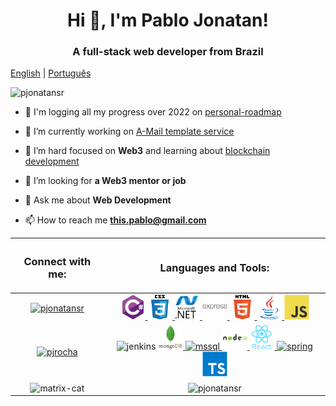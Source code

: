 <h1 align="center">Hi 👋, I'm Pablo Jonatan!</h1>
<h3 align="center">A full-stack web developer from Brazil</h3>

[English](README.md) | [Português](README-pt_br.md)

<p align="left"> <img src="https://komarev.com/ghpvc/?username=pjonatansr&label=Profile%20views&color=0e75b6&style=flat" alt="pjonatansr" /> </p>

- 📄 I'm logging all my progress over 2022 on [personal-roadmap](https://github.com/pjonatansr/personal-roadmap)

- 🔭 I’m currently working on [A-Mail template service](https://github.com/pjonatansr/a-mail-template-service)

- 🌱 I’m hard focused on **Web3** and learning about [blockchain development](https://github.com/pjonatansr/blockchain_course)

- 🤝 I’m looking for **a Web3 mentor or job**

- 💬 Ask me about **Web Development**

- 📫 How to reach me **this.pablo@gmail.com**


|<h3>Connect with me:</h3>|<h3>Languages and Tools:</h3>|
|:-------------------------:|:-------------------------:|
| <a href="https://twitter.com/pjonatansr" target="blank"><img align="center" src="https://raw.githubusercontent.com/rahuldkjain/github-profile-readme-generator/master/src/images/icons/Social/twitter.svg" alt="pjonatansr" height="30" width="40" /></a>|<a href="https://www.w3schools.com/cs/" target="_blank" rel="noreferrer"> <img src="https://raw.githubusercontent.com/devicons/devicon/master/icons/csharp/csharp-original.svg" alt="csharp" width="40" height="40"/> </a> <a href="https://www.w3schools.com/css/" target="_blank" rel="noreferrer"> <img src="https://raw.githubusercontent.com/devicons/devicon/master/icons/css3/css3-original-wordmark.svg" alt="css3" width="40" height="40"/> </a> <a href="https://dotnet.microsoft.com/" target="_blank" rel="noreferrer"> <img src="https://raw.githubusercontent.com/devicons/devicon/master/icons/dot-net/dot-net-original-wordmark.svg" alt="dotnet" width="40" height="40"/> </a> <a href="https://expressjs.com" target="_blank" rel="noreferrer"> <img src="https://raw.githubusercontent.com/devicons/devicon/master/icons/express/express-original-wordmark.svg" alt="express" width="40" height="40"/> </a> <a href="https://www.w3.org/html/" target="_blank" rel="noreferrer"> <img src="https://raw.githubusercontent.com/devicons/devicon/master/icons/html5/html5-original-wordmark.svg" alt="html5" width="40" height="40"/> </a> <a href="https://www.java.com" target="_blank" rel="noreferrer"> <img src="https://raw.githubusercontent.com/devicons/devicon/master/icons/java/java-original.svg" alt="java" width="40" height="40"/> </a> <a href="https://developer.mozilla.org/en-US/docs/Web/JavaScript" target="_blank" rel="noreferrer"> <img src="https://raw.githubusercontent.com/devicons/devicon/master/icons/javascript/javascript-original.svg" alt="javascript" width="40" height="40"/> </a> <a href="https://www.jenkins.io" target="_blank" rel="noreferrer"> </a>|
|<a href="https://linkedin.com/in/pjrocha" target="blank"><img align="center" src="https://raw.githubusercontent.com/rahuldkjain/github-profile-readme-generator/master/src/images/icons/Social/linked-in-alt.svg" alt="pjrocha" height="30" width="40" /></a>|<img src="https://www.vectorlogo.zone/logos/jenkins/jenkins-icon.svg" alt="jenkins" width="40" height="40"/> </a> <a href="https://www.mongodb.com/" target="_blank" rel="noreferrer"> <img src="https://raw.githubusercontent.com/devicons/devicon/master/icons/mongodb/mongodb-original-wordmark.svg" alt="mongodb" width="40" height="40"/> </a> <a href="https://www.microsoft.com/en-us/sql-server" target="_blank" rel="noreferrer"> <img src="https://www.svgrepo.com/show/303229/microsoft-sql-server-logo.svg" alt="mssql" width="40" height="40"/> </a> <a href="https://nodejs.org" target="_blank" rel="noreferrer"> <img src="https://raw.githubusercontent.com/devicons/devicon/master/icons/nodejs/nodejs-original-wordmark.svg" alt="nodejs" width="40" height="40"/> </a> <a href="https://reactjs.org/" target="_blank" rel="noreferrer"> <img src="https://raw.githubusercontent.com/devicons/devicon/master/icons/react/react-original-wordmark.svg" alt="react" width="40" height="40"/> </a> <a href="https://spring.io/" target="_blank" rel="noreferrer"> <img src="https://www.vectorlogo.zone/logos/springio/springio-icon.svg" alt="spring" width="40" height="40"/> </a> <a href="https://www.typescriptlang.org/" target="_blank" rel="noreferrer"> <img src="https://raw.githubusercontent.com/devicons/devicon/master/icons/typescript/typescript-original.svg" alt="typescript" width="40" height="40"/> </a> |
|<img align="center" src="https://user-images.githubusercontent.com/5343791/151406060-46cdeb71-3e57-431d-80fd-5b9c80e2da61.gif" alt="matrix-cat"/>|<img align="center" src="https://github-readme-stats.vercel.app/api/top-langs?username=pjonatansr&show_icons=true&locale=en&layout=compact" alt="pjonatansr" />|
